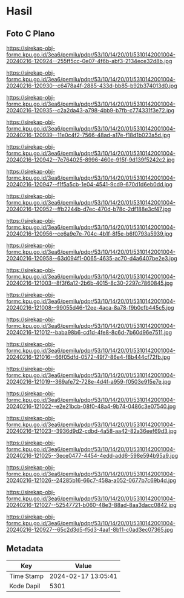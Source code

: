# Hasil

## Foto C Plano

https://sirekap-obj-formc.kpu.go.id/3ea6/pemilu/pdpr/53/10/14/20/01/5310142001004-20240216-120924--255ff5cc-0e07-4f6b-abf3-2134ece32d8b.jpg

https://sirekap-obj-formc.kpu.go.id/3ea6/pemilu/pdpr/53/10/14/20/01/5310142001004-20240216-120930--c6478a4f-2885-433d-bb85-b92b374013d0.jpg

https://sirekap-obj-formc.kpu.go.id/3ea6/pemilu/pdpr/53/10/14/20/01/5310142001004-20240216-120935--c2a2da43-a798-4bb9-b7fb-c774331f3e72.jpg

https://sirekap-obj-formc.kpu.go.id/3ea6/pemilu/pdpr/53/10/14/20/01/5310142001004-20240216-120939--11e0c4f2-7566-48ad-a17e-f18d1b023a5d.jpg

https://sirekap-obj-formc.kpu.go.id/3ea6/pemilu/pdpr/53/10/14/20/01/5310142001004-20240216-120942--7e764025-8996-460e-915f-9d139f5242c2.jpg

https://sirekap-obj-formc.kpu.go.id/3ea6/pemilu/pdpr/53/10/14/20/01/5310142001004-20240216-120947--f1f5a5cb-1e04-4541-9cd9-670d1d6eb0dd.jpg

https://sirekap-obj-formc.kpu.go.id/3ea6/pemilu/pdpr/53/10/14/20/01/5310142001004-20240216-120952--ffb2244b-d7ec-470d-b78c-2df188e3cf47.jpg

https://sirekap-obj-formc.kpu.go.id/3ea6/pemilu/pdpr/53/10/14/20/01/5310142001004-20240216-120956--ce6a9e7e-704c-4b1f-8f5e-b6f0793a5939.jpg

https://sirekap-obj-formc.kpu.go.id/3ea6/pemilu/pdpr/53/10/14/20/01/5310142001004-20240216-120958--63d094f1-0065-4635-ac70-d4a6407be2e3.jpg

https://sirekap-obj-formc.kpu.go.id/3ea6/pemilu/pdpr/53/10/14/20/01/5310142001004-20240216-121003--8f3f6a12-2b6b-4015-8c30-2297c7860845.jpg

https://sirekap-obj-formc.kpu.go.id/3ea6/pemilu/pdpr/53/10/14/20/01/5310142001004-20240216-121008--99055d46-12ee-4aca-8a78-f9b0cfb445c5.jpg

https://sirekap-obj-formc.kpu.go.id/3ea6/pemilu/pdpr/53/10/14/20/01/5310142001004-20240216-121012--baba98b6-cd1d-4fe8-8c6d-7b60d96e7511.jpg

https://sirekap-obj-formc.kpu.go.id/3ea6/pemilu/pdpr/53/10/14/20/01/5310142001004-20240216-121016--66f05dfd-0572-49f7-86e4-f8b444cf72fb.jpg

https://sirekap-obj-formc.kpu.go.id/3ea6/pemilu/pdpr/53/10/14/20/01/5310142001004-20240216-121019--369afe72-728e-4d4f-a959-f0503e915e7e.jpg

https://sirekap-obj-formc.kpu.go.id/3ea6/pemilu/pdpr/53/10/14/20/01/5310142001004-20240216-121022--e2e21bcb-08f0-48a4-9b74-0486c3e07540.jpg

https://sirekap-obj-formc.kpu.go.id/3ea6/pemilu/pdpr/53/10/14/20/01/5310142001004-20240216-121023--3936d9d2-cdbd-4a58-aa42-82a36eef69d3.jpg

https://sirekap-obj-formc.kpu.go.id/3ea6/pemilu/pdpr/53/10/14/20/01/5310142001004-20240216-121025--3ece0477-4454-4edd-add6-598e594b95a9.jpg

https://sirekap-obj-formc.kpu.go.id/3ea6/pemilu/pdpr/53/10/14/20/01/5310142001004-20240216-121026--24285b16-66c7-458a-a052-0677b7c69b4d.jpg

https://sirekap-obj-formc.kpu.go.id/3ea6/pemilu/pdpr/53/10/14/20/01/5310142001004-20240216-121027--52547721-b060-48e3-88ad-8aa3dacc0842.jpg

https://sirekap-obj-formc.kpu.go.id/3ea6/pemilu/pdpr/53/10/14/20/01/5310142001004-20240216-120927--65c2d3d5-f5d3-4aa1-8b11-c0ad3ec07365.jpg


## Metadata

| Key        | Value               |
| ---------- | ------------------- |
| Time Stamp | 2024-02-17 13:05:41 |
| Kode Dapil | 5301                |



